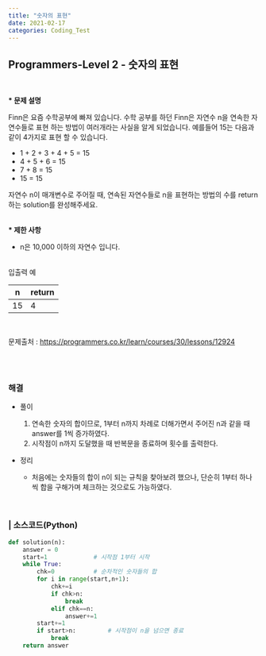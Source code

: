```yaml
---
title: "숫자의 표현"
date: 2021-02-17
categories: Coding_Test
---
```


## Programmers-Level 2 - 숫자의 표현
<br>

<b>* 문제 설명</b><br>

Finn은 요즘 수학공부에 빠져 있습니다. 수학 공부를 하던 Finn은 자연수 n을 연속한 자연수들로 표현 하는 방법이 여러개라는 사실을 알게 되었습니다. 예를들어 15는 다음과 같이 4가지로 표현 할 수 있습니다.

- 1 + 2 + 3 + 4 + 5 = 15
- 4 + 5 + 6 = 15
- 7 + 8 = 15
- 15 = 15

자연수 n이 매개변수로 주어질 때, 연속된 자연수들로 n을 표현하는 방법의 수를 return하는 solution를 완성해주세요.<br>

<br><b>* 제한 사항</b>

* n은 10,000 이하의 자연수 입니다.

<br>
입출력 예<br>

|     n|return|
|------|------|
|15    |4     |

<br>


문제출처 : <https://programmers.co.kr/learn/courses/30/lessons/12924>

<br><br>

### 해결
* 풀이
    1. 연속한 숫자의 합이므로, 1부터 n까지 차례로 더해가면서 주어진 n과 같을 때 answer를 1씩 증가하였다.  <br>
    2. 시작점이 n까지 도달했을 때 반복문을 종료하며 횟수를 출력한다.  <br>

    
* 정리 
    - 처음에는 숫자들의 합이 n이 되는 규칙을 찾아보려 했으나, 단순히 1부터 하나씩 합을 구해가며 체크하는 것으로도 가능하였다. 


<br>

### | 소스코드(Python)
```python 
def solution(n):
    answer = 0
    start=1             # 시작점 1부터 시작
    while True:
        chk=0           # 순차적인 숫자들의 합
        for i in range(start,n+1):
            chk+=i
            if chk>n:
                break
            elif chk==n:
                answer+=1
        start+=1
        if start>n:         # 시작점이 n을 넘으면 종료
            break
    return answer
```


